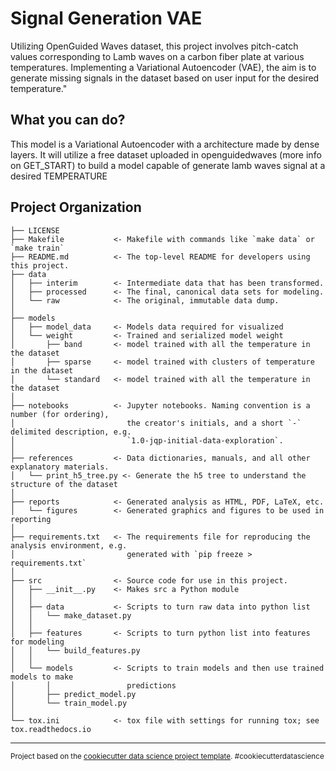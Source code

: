 Signal Generation VAE
==============================

Utilizing OpenGuided Waves dataset, this project involves pitch-catch values corresponding to Lamb waves on a carbon fiber plate at various temperatures. Implementing a Variational Autoencoder (VAE), the aim is to generate missing signals in the dataset based on user input for the desired temperature."

What you can do?
------------

This model is a Variational Autoencoder with a architecture made by dense layers. It will utilize a free dataset uploaded in openguidedwaves (more info on GET_START) to build a model capable of generate lamb waves signal at a desired TEMPERATURE

Project Organization
------------

    ├── LICENSE
    ├── Makefile           <- Makefile with commands like `make data` or `make train`
    ├── README.md          <- The top-level README for developers using this project.
    ├── data
    │   ├── interim        <- Intermediate data that has been transformed.
    │   ├── processed      <- The final, canonical data sets for modeling.
    │   └── raw            <- The original, immutable data dump.
    │
    ├── models             
    │   ├── model_data     <- Models data required for visualized
    │   └── weight         <- Trained and serialized model weight
    │       ├── band       <- model trained with all the temperature in the dataset
    │       ├── sparse     <- model trained with clusters of temperature in the dataset
    │       └── standard   <- model trained with all the temperature in the dataset
    │
    ├── notebooks          <- Jupyter notebooks. Naming convention is a number (for ordering),
    │                         the creator's initials, and a short `-` delimited description, e.g.
    │                         `1.0-jqp-initial-data-exploration`.
    │
    ├── references         <- Data dictionaries, manuals, and all other explanatory materials.
    │   └── print_h5_tree.py <- Generate the h5 tree to understand the structure of the dataset
    │
    ├── reports            <- Generated analysis as HTML, PDF, LaTeX, etc.
    │   └── figures        <- Generated graphics and figures to be used in reporting
    │
    ├── requirements.txt   <- The requirements file for reproducing the analysis environment, e.g.
    │                         generated with `pip freeze > requirements.txt`
    │
    ├── src                <- Source code for use in this project.
    │   ├── __init__.py    <- Makes src a Python module
    │   │
    │   ├── data           <- Scripts to turn raw data into python list
    │   │   └── make_dataset.py
    │   │
    │   ├── features       <- Scripts to turn python list into features for modeling
    │   │   └── build_features.py
    │   │
    │   └── models         <- Scripts to train models and then use trained models to make
    │       │                 predictions
    │       ├── predict_model.py
    │       └── train_model.py
    │
    └── tox.ini            <- tox file with settings for running tox; see tox.readthedocs.io


--------

<p><small>Project based on the <a target="_blank" href="https://drivendata.github.io/cookiecutter-data-science/">cookiecutter data science project template</a>. #cookiecutterdatascience</small></p>
